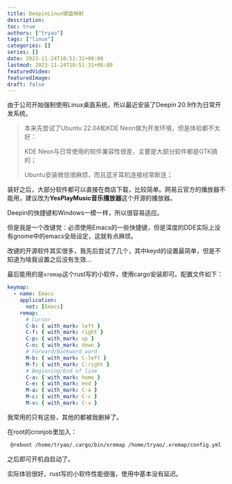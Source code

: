 ```yaml
---
title: DeepinLinux键盘映射
description:
toc: true
authors: ["tryao"]
tags: ["linux"]
categories: []
series: []
date: 2023-11-24T10:51:31+08:00
lastmod: 2023-11-24T10:51:31+08:00
featuredVideo:
featuredImage:
draft: false
---
```


由于公司开始强制使用Linux桌面系统，所以最近安装了Deepin 20.9作为日常开发系统。

> 本来先尝试了Ubuntu 22.04和KDE Neon做为开发环境，但是体验都不太好：
>
> KDE Neon与日常使用的软件兼容性很差，主要是大部分软件都是GTK搞的；
>
> Ubuntu安装微信很麻烦，而且蓝牙耳机连接经常断连；

装好之后，大部分软件都可以直接在商店下载，比较简单。网易云官方的播放器不能用，建议改为**YesPlayMusic音乐播放器**这个开源的播放器。

Deepin的快捷键和Windows一模一样，所以很容易适应。

但是我是一个改键党：必须使用Emacs的一些快捷键，但是深度的DDE实际上没有gnome中的emacs全局设定，这就有点麻烦。

改键的开源软件其实很多，我先后尝试了几个，其中keyd的设置最简单，但是不知道为啥我设置之后没有生效…

最后能用的是`xremap`这个rust写的小软件，使用cargo安装即可。配置文件如下：

```yaml
keymap:
  - name: Emacs
    application:
      not: [Emacs]
    remap:
      # Cursor
      C-b: { with_mark: left }
      C-f: { with_mark: right }
      C-p: { with_mark: up }
      C-n: { with_mark: down }
      # Forward/Backward word
      M-b: { with_mark: C-left }
      M-f: { with_mark: C-right }
      # Beginning/End of line
      C-a: { with_mark: home }
      C-e: { with_mark: end }
      M-a: { with_mark: C-a }
      M-c: { with_mark: C-c }
      M-v: { with_mark: C-v }
```

我常用的只有这些，其他的都被我删掉了。

在root的cronjob里加入：

```bash
 @reboot /home/tryao/.cargo/bin/xremap /home/tryao/.xremap/config.yml
```

之后即可开机自启动了。

实际体验很好，rust写的小软件性能很强，使用中基本没有延迟。